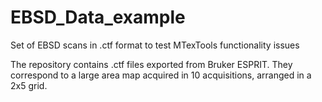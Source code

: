 # EBSD_Data_example
Set of EBSD scans in .ctf format to test MTexTools functionality issues

The repository contains .ctf files exported from Bruker ESPRIT. They correspond to a large area map acquired in 10 acquisitions, arranged in a 2x5 grid.
